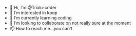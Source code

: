- 👋 Hi, I’m @Trixlu-coder
- 👀 I’m interested in kpop
- 🌱 I’m currently learning coding
- 💞️ I’m looking to collaborate on not really sure at the moment
- 📫 How to reach me...you can't

<!---
Trixlu-coder/Trixlu-coder is a ✨ special ✨ repository because its `README.md` (this file) appears on your GitHub profile.
You can click the Preview link to take a look at your changes.
--->
